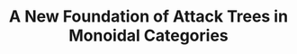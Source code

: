 ---
title: "A New Foundation of Attack Trees in Monoidal Categories"
year: 2016
venue: "Computer Science Department Colloquium Speaker. University of Iowa"
slides: includes/talks/2016-IA-Colloquium/colloquium/
---